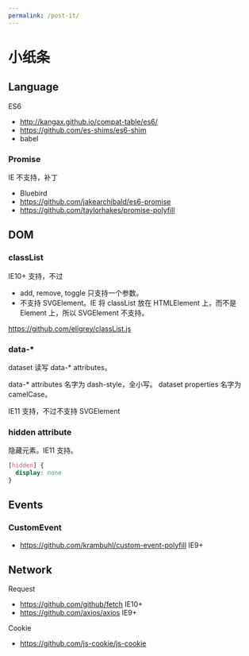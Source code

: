 ```yaml
---
permalink: /post-it/
---
```


# 小纸条

## Language

ES6

- <http://kangax.github.io/compat-table/es6/>
- <https://github.com/es-shims/es6-shim>
- babel

### Promise

IE 不支持，补丁

- Bluebird
- <https://github.com/jakearchibald/es6-promise>
- <https://github.com/taylorhakes/promise-polyfill>

## DOM

### classList

IE10+ 支持，不过

- add, remove, toggle 只支持一个参数。
- 不支持 SVGElement。IE 将 classList 放在 HTMLElement 上，而不是 Element 上，所以 SVGElement 不支持。

<https://github.com/eligrey/classList.js>

### data-*

dataset 读写 data-* attributes。

data-* attributes 名字为 dash-style，全小写。
dataset properties 名字为 camelCase。

IE11 支持，不过不支持 SVGElement

### hidden attribute

隐藏元素。IE11 支持。

```css
[hidden] {
  display: none
}
```

## Events

### CustomEvent

- <https://github.com/krambuhl/custom-event-polyfill> IE9+

## Network

Request

- <https://github.com/github/fetch> IE10+
- <https://github.com/axios/axios> IE9+

Cookie

- <https://github.com/js-cookie/js-cookie>

